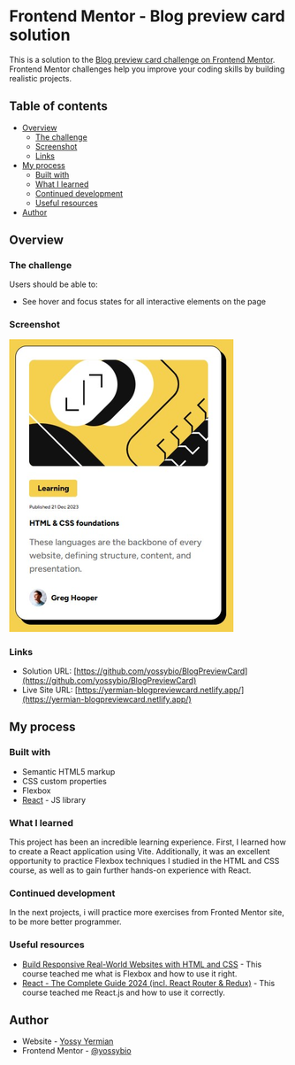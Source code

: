 # Frontend Mentor - Blog preview card solution

This is a solution to the [Blog preview card challenge on Frontend Mentor](https://www.frontendmentor.io/challenges/blog-preview-card-ckPaj01IcS). Frontend Mentor challenges help you improve your coding skills by building realistic projects.

## Table of contents

- [Overview](#overview)
  - [The challenge](#the-challenge)
  - [Screenshot](#screenshot)
  - [Links](#links)
- [My process](#my-process)
  - [Built with](#built-with)
  - [What I learned](#what-i-learned)
  - [Continued development](#continued-development)
  - [Useful resources](#useful-resources)
- [Author](#author)

## Overview

### The challenge

Users should be able to:

- See hover and focus states for all interactive elements on the page

### Screenshot

![Blog card screenshot of the project](./screenshot.jpg)

### Links

- Solution URL: [https://github.com/yossybio/BlogPreviewCard](https://github.com/yossybio/BlogPreviewCard)
- Live Site URL: [https://yermian-blogpreviewcard.netlify.app/](https://yermian-blogpreviewcard.netlify.app/)

## My process

### Built with

- Semantic HTML5 markup
- CSS custom properties
- Flexbox
- [React](https://reactjs.org/) - JS library

### What I learned

This project has been an incredible learning experience. First, I learned how to create a React application using Vite. Additionally, it was an excellent opportunity to practice Flexbox techniques I studied in the HTML and CSS course, as well as to gain further hands-on experience with React.

### Continued development

In the next projects, i will practice more exercises from Fronted Mentor site, to be more better programmer.

### Useful resources

- [Build Responsive Real-World Websites with HTML and CSS](https://www.udemy.com/course/design-and-develop-a-killer-website-with-html5-and-css3/?couponCode=LETSLEARNNOWPP) - This course teached me what is Flexbox and how to use it right.
- [React - The Complete Guide 2024 (incl. React Router & Redux)](https://www.udemy.com/course/react-the-complete-guide-incl-redux/?couponCode=LETSLEARNNOWPP) - This course teached me React.js and how to use it correctly.

## Author

- Website - [Yossy Yermian](https://yossybio.github.io/cv/)
- Frontend Mentor - [@yossybio](https://www.frontendmentor.io/profile/yossybio)
